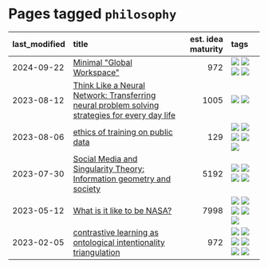# Pages tagged `philosophy`

|last_modified|title|est. idea maturity|tags
|:---|:---|---:|:---|
|2024-09-22|[Minimal "Global Workspace"](../pubsub_for_gwt.md)|972|[![](https://img.shields.io/badge/tag-agentic-7fe3bd)](../tags/agentic.md) [![](https://img.shields.io/badge/tag-experimental-496a1)](../tags/experimental.md) [![](https://img.shields.io/badge/tag-open_source-1dc0d1)](../tags/open_source.md) [![](https://img.shields.io/badge/tag-philosophy-43d799)](../tags/philosophy.md)|
|2023-08-12|[Think Like a Neural Network: Transferring neural problem solving strategies for every day life](../think_like_an_ann.md)|1005|[![](https://img.shields.io/badge/tag-philosophy-43d799)](../tags/philosophy.md) [![](https://img.shields.io/badge/tag-publication-95bed6)](../tags/publication.md)|
|2023-08-06|[ethics of training on public data](../ethics_of_public_data.md)|129|[![](https://img.shields.io/badge/tag-ai_ethics-a3de36)](../tags/ai_ethics.md) [![](https://img.shields.io/badge/tag-ethics-926797)](../tags/ethics.md) [![](https://img.shields.io/badge/tag-fair_use-e2ec85)](../tags/fair_use.md) [![](https://img.shields.io/badge/tag-philosophy-43d799)](../tags/philosophy.md) [![](https://img.shields.io/badge/tag-remix_culture-8b768)](../tags/remix_culture.md)|
|2023-07-30|[Social Media and Singularity Theory: Information geometry and society](../social_singularities.md)|5192|[![](https://img.shields.io/badge/tag-alignment-587798)](../tags/alignment.md) [![](https://img.shields.io/badge/tag-information_geometry-274569)](../tags/information_geometry.md) [![](https://img.shields.io/badge/tag-philosophy-43d799)](../tags/philosophy.md) [![](https://img.shields.io/badge/tag-publication-95bed6)](../tags/publication.md)|
|2023-05-12|[What is it like to be NASA?](../what_is_it_like_to_be_nasa.md)|7998|[![](https://img.shields.io/badge/tag-disunity_of_identity-1743a)](../tags/disunity_of_identity.md) [![](https://img.shields.io/badge/tag-organization_as_entity-c92725)](../tags/organization_as_entity.md) [![](https://img.shields.io/badge/tag-philosophy-43d799)](../tags/philosophy.md) [![](https://img.shields.io/badge/tag-society_of_mind-d548d8)](../tags/society_of_mind.md) [![](https://img.shields.io/badge/tag-theory_of_mind-98b52b)](../tags/theory_of_mind.md)|
|2023-02-05|[contrastive learning as ontological intentionality triangulation](../contrastive_learning_as_ontological_intentionality_triangulation.md)|972|[![](https://img.shields.io/badge/tag-meta-db71cb)](../tags/meta.md) [![](https://img.shields.io/badge/tag-philosophy-43d799)](../tags/philosophy.md) [![](https://img.shields.io/badge/tag-semiotics-d47f6f)](../tags/semiotics.md) [![](https://img.shields.io/badge/tag-synesthesia-913db)](../tags/synesthesia.md) [![](https://img.shields.io/badge/tag-theory-193ec4)](../tags/theory.md) [![](https://img.shields.io/badge/tag-wip-b25b5)](../tags/wip.md)|